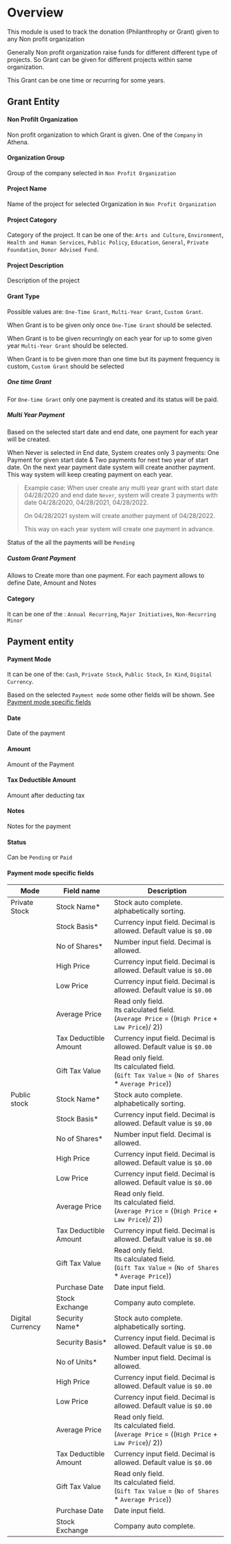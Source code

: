 # Overview

This module is used to track the donation (Philanthrophy or Grant) given to any Non profit organization

Generally Non profit organization raise funds for different different type of projects. So Grant can be given for different projects within same organization.

This Grant can be one time or recurring for some years.



## Grant Entity

#### Non Profilt Organization

Non profit organization to which Grant is given. One of the `Company` in Athena.

#### Organization Group

Group of the company selected in `Non Profit Organization`

#### Project Name

Name of the project for selected Organization in `Non Profit Organization`

#### Project Category

Category of the project. It can be one of the:  `Arts and Culture`, `Environment`, `Health and Human Services`, `Public Policy`,  `Education`, `General`, `Private Foundation`, `Donor Advised Fund`.

#### Project Description

Description of the project

#### Grant Type

Possible values are: `One-Time Grant`, `Multi-Year Grant`, `Custom Grant`. 

When Grant is to be given only once `One-Time Grant` should be selected.

When Grant is to be given recurringly on each year  for up to some given year `Multi-Year Grant` should be selected.

When Grant is to be given more than one time but its payment frequency is custom, `Custom Grant` should be selected

##### One time Grant

For `One-time Grant`  only one payment is created and its status will be paid.

##### Multi Year Payment

Based on the selected start date and end date, one payment for each year will be created. 

When Never is selected in End date, System creates only 3 payments: One Payment for given start date & Two payments for next two year of start date. On the next year payment date system will create another payment. This way system will keep creating payment on each year.



> Example case: When user create any multi year grant with start date 04/28/2020 and end date `Never`, system will create 3 payments with date 04/28/2020, 04/28/2021, 04/28/2022. 
>
> On 04/28/2021 system will create another payment of 04/28/2022. 
>
> This way on each year system will create one payment in advance.

Status of the all the payments will be `Pending`

##### Custom Grant Payment

Allows to Create more than one payment. For each payment allows to define Date, Amount and Notes

#### Category

It can be one of the : `Annual Recurring`, `Major Initiatives`,  `Non-Recurring Minor`



## Payment entity

#### Payment Mode

It can be one of the: `Cash`, `Private Stock`, `Public Stock`, `In Kind`, `Digital Currency`. 

Based on the selected `Payment mode` some other fields will be shown. See [Payment mode specific fields](#payment-mode-specific-fields)

#### Date

Date of the payment

#### Amount

Amount of the Payment

#### Tax Deductible Amount

Amount after deducting tax

#### Notes

Notes for the payment

#### Status

Can be `Pending` or `Paid`

#### Payment mode specific fields

| Mode | Field name | Description |
| --------------------- | ---- | ---- |
| Private Stock | Stock Name*           | Stock auto complete. alphabetically sorting.                 |
|           | Stock Basis*          | Currency input field. Decimal is allowed. Default value is `$0.00` |
|          | No of Shares*         | Number input field. Decimal is allowed.                      |
|             | High Price            | Currency input field. Decimal is allowed. Default value is `$0.00` |
|              | Low Price             | Currency input field. Decimal is allowed. Default value is `$0.00` |
|          | Average Price         | Read only field.<br />Its calculated field. <br />(`Average Price` = ((`High Price` + `Law Price`)/ 2)) |
|  | Tax Deductible Amount | Currency input field. Decimal is allowed. Default value is `$0.00` |
|         | Gift Tax Value        | Read only field.<br />Its calculated field.<br />(`Gift Tax Value` = (`No of Shares` * `Average Price`)) |
| Public stock | Stock Name*           | Stock auto complete. alphabetically sorting.                 |
|           | Stock Basis*          | Currency input field. Decimal is allowed. Default value is `$0.00` |
|          | No of Shares*         | Number input field. Decimal is allowed.                      |
|             | High Price            | Currency input field. Decimal is allowed. Default value is `$0.00` |
|              | Low Price             | Currency input field. Decimal is allowed. Default value is `$0.00` |
|          | Average Price         | Read only field.<br />Its calculated field. <br />(`Average Price` = ((`High Price` + `Law Price`)/ 2)) |
|  | Tax Deductible Amount | Currency input field. Decimal is allowed. Default value is `$0.00` |
|         | Gift Tax Value        | Read only field.<br />Its calculated field.<br />(`Gift Tax Value` = (`No of Shares` * `Average Price`)) |
|          | Purchase Date         | Date input field.                                            |
|         | Stock Exchange        | Company auto complete.                                       |
| Digital Currency | Security Name*        | Stock auto complete. alphabetically sorting.                 |
|        | Security Basis*       | Currency input field. Decimal is allowed. Default value is `$0.00` |
|           | No of Units*          | Number input field. Decimal is allowed.                      |
|             | High Price            | Currency input field. Decimal is allowed. Default value is `$0.00` |
|              | Low Price             | Currency input field. Decimal is allowed. Default value is `$0.00` |
|          | Average Price         | Read only field.<br />Its calculated field. <br />(`Average Price` = ((`High Price` + `Law Price`)/ 2)) |
|  | Tax Deductible Amount | Currency input field. Decimal is allowed. Default value is `$0.00` |
|         | Gift Tax Value        | Read only field.<br />Its calculated field.<br />(`Gift Tax Value` = (`No of Shares` * `Average Price`)) |
|          | Purchase Date         | Date input field.                                            |
|         | Stock Exchange        | Company auto complete.                                       |

